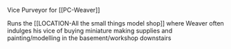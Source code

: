 Vice Purveyor  for [[PC-Weaver]]

Runs the [[LOCATION-All the small things model shop]] where Weaver often indulges his vice of buying miniature making supplies and painting/modelling in the basement/workshop downstairs 